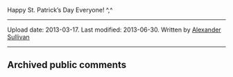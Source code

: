 Happy St. Patrick’s Day Everyone! ^,^

----
Upload date: 2013-03-17. Last modified: 2013-06-30. Written by [Alexander Sullivan](https://twitter.com/AlexJSully)

-----
## Archived public comments